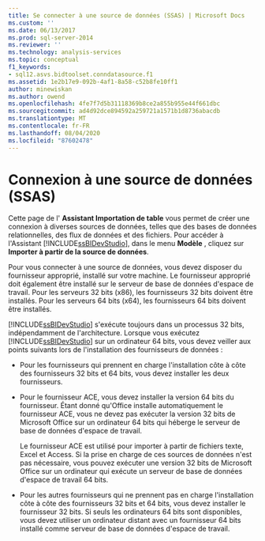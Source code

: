 ```yaml
---
title: Se connecter à une source de données (SSAS) | Microsoft Docs
ms.custom: ''
ms.date: 06/13/2017
ms.prod: sql-server-2014
ms.reviewer: ''
ms.technology: analysis-services
ms.topic: conceptual
f1_keywords:
- sql12.asvs.bidtoolset.conndatasource.f1
ms.assetid: 1e2b17e9-092b-4af1-8a58-c52b8fe10ff1
author: minewiskan
ms.author: owend
ms.openlocfilehash: 4fe7f7d5b31118369b8ce2a855b955e44f661dbc
ms.sourcegitcommit: ad4d92dce894592a259721a1571b1d8736abacdb
ms.translationtype: MT
ms.contentlocale: fr-FR
ms.lasthandoff: 08/04/2020
ms.locfileid: "87602478"
---
```

# <a name="connect-to-a-data-source-ssas"></a>Connexion à une source de données (SSAS)
  Cette page de l' **Assistant Importation de table** vous permet de créer une connexion à diverses sources de données, telles que des bases de données relationnelles, des flux de données et des fichiers. Pour accéder à l'Assistant [!INCLUDE[ssBIDevStudio](../includes/ssbidevstudio-md.md)], dans le menu **Modèle** , cliquez sur **Importer à partir de la source de données**.  
  
 Pour vous connecter à une source de données, vous devez disposer du fournisseur approprié, installé sur votre machine. Le fournisseur approprié doit également être installé sur le serveur de base de données d'espace de travail. Pour les serveurs 32 bits (x86), les fournisseurs 32 bits doivent être installés. Pour les serveurs 64 bits (x64), les fournisseurs 64 bits doivent être installés.  
  
 [!INCLUDE[ssBIDevStudio](../includes/ssbidevstudio-md.md)] s'exécute toujours dans un processus 32 bits, indépendamment de l'architecture. Lorsque vous exécutez [!INCLUDE[ssBIDevStudio](../includes/ssbidevstudio-md.md)] sur un ordinateur 64 bits, vous devez veiller aux points suivants lors de l'installation des fournisseurs de données :  
  
-   Pour les fournisseurs qui prennent en charge l'installation côte à côte des fournisseurs 32 bits et 64 bits, vous devez installer les deux fournisseurs.  
  
-   Pour le fournisseur ACE, vous devez installer la version 64 bits du fournisseur. Étant donné qu'Office installe automatiquement le fournisseur ACE, vous ne devez pas exécuter la version 32 bits de Microsoft Office sur un ordinateur 64 bits qui héberge le serveur de base de données d'espace de travail.  
  
     Le fournisseur ACE est utilisé pour importer à partir de fichiers texte, Excel et Access. Si la prise en charge de ces sources de données n'est pas nécessaire, vous pouvez exécuter une version 32 bits de Microsoft Office sur un ordinateur qui exécute un serveur de base de données d'espace de travail 64 bits.  
  
-   Pour les autres fournisseurs qui ne prennent pas en charge l'installation côte à côte des fournisseurs 32 bits et 64 bits, vous devez installer le fournisseur 32 bits. Si seuls les ordinateurs 64 bits sont disponibles, vous devez utiliser un ordinateur distant avec un fournisseur 64 bits installé comme serveur de base de données d'espace de travail.  
  
  
